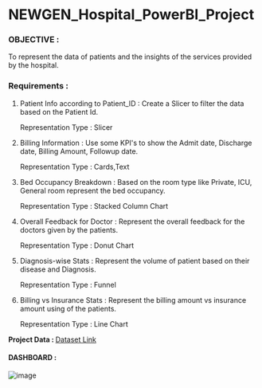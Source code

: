 # NEWGEN_Hospital_PowerBI_Project

<h3>OBJECTIVE : </h3>
    To represent the data of patients and the insights of the services provided by the hospital.

<h3>Requirements : </h3>

1. Patient Info according to Patient_ID : Create a Slicer to filter the data based on the Patient Id.
    
    Representation Type : Slicer
        
2. Billing Information : Use some KPI's to show the Admit date, Discharge date, Billing Amount, Followup date.

   Representation Type : Cards,Text

4. Bed Occupancy Breakdown : Based on the room type like Private, ICU, General room represent the bed occupancy.

   Representation Type : Stacked Column Chart

6. Overall Feedback for Doctor : Represent the overall feedback for the doctors given by the patients.

   Representation Type : Donut Chart

8. Diagnosis-wise Stats : Represent the volume of patient based on their disease and Diagnosis.

   Representation Type : Funnel
  
10. Billing vs Insurance Stats : Represent the billing amount vs insurance amount using of the patients.

    Representation Type : Line Chart

<b>Project Data : </b><a href="https://github.com/UDAYMURALI1413/NEWGEN_Hospital_PowerBI_Project/blob/main/Newgen_care-Dataset.xlsx">Dataset Link</a>

<h4>DASHBOARD : </h4>

![image](https://github.com/user-attachments/assets/f80447e0-5c1f-40bc-a41f-47ca83f1239d)


     
